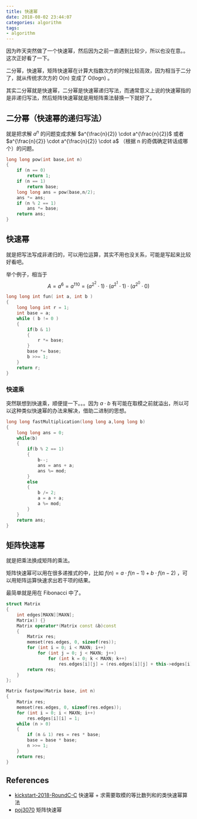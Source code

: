 ```yaml
---
title: 快速幂
date: 2018-08-02 23:44:07
categories: algorithm
tags:
- algorithm
---
```



<script src="https://cdn.bootcss.com/mathjax/2.7.4/MathJax.js?config=default">
   MathJax.Hub.Config({
    tex2jax: {
    inlineMath: [['$','$'],["\\(","\\)"]],
    displayMath: [['\\[','\\]'], ['$$','$$']],
    },
 });
</script>

因为昨天突然做了一个快速幂，然后因为之前一直遇到比较少，所以也没在意。。这次正好看了一下。

二分幂，快速幂，矩阵快速幂在计算大指数次方的时候比较高效，因为相当于二分了，就从传统求次方的 O(n) 变成了 O(logn) 。

其实二分幂就是快速幂，二分幂是快速幂递归写法，而通常意义上说的快速幂指的是非递归写法，然后矩阵快速幂就是用矩阵乘法替换一下就好了。

## 二分幂（快速幂的递归写法）

就是把求解 $a^{n}$ 的问题变成求解 $a^{\frac{n}{2}} \cdot a^{\frac{n}{2}}$ 或者 $a^{\frac{n}{2}} \cdot a^{\frac{n}{2}} \cdot a$ （根据 n 的奇偶确定转话成哪个）的问题。

```c++
long long pow(int base,int n)
{
    if (n == 0)
        return 1;
    if (n == 1)
        return base;
    long long ans = pow(base,n/2);
    ans *= ans;
    if (n % 2 == 1)
        ans *= base;
    return ans;
}
```

## 快速幂

就是把写法写成非递归的，可以用位运算，其实不用也没关系，可能是写起来比较好看吧。

举个例子，相当于
$$
A=a^{6}=a^{110}=(a^{2^{2}} \cdot 1) \cdot (a^{2^{1}} \cdot 1) \cdot (a^{2^{0}} \cdot 0)
$$

```c++
long long int fun( int a, int b ) 
{
    long long int r = 1;
    int base = a;
    while ( b != 0 ) 
    {
        if(b & 1)
        {
            r *= base;
        }
        base *= base; 
        b >>= 1;
    }
    return r;
}
```

### 快速乘

突然联想到快速乘，顺便提一下。。。因为 $a\cdot b$ 有可能在取模之前就溢出，所以可以这种类似快速幂的办法来解决，借助二进制的思想。	
```c++
long long fastMultiplication(long long a,long long b)
{
    long long ans = 0;
    while(b)
    {
        if(b % 2 == 1)
        {
            b--;
            ans = ans + a;
            ans %= mod;
        }
        else
        {
            b /= 2;
            a = a + a;
            a %= mod;
        }
    }
    return ans;
}
```

## 矩阵快速幂

就是把乘法换成矩阵的乘法。

矩阵快速幂可以用在很多递推式的中，比如 $f(n)=a\cdot f(n-1) + b\cdot f(n-2)$ ，可以用矩阵运算快速求出若干项的结果。

最简单就是用在 Fibonacci 中了。

```c++
struct Matrix
{
    int edges[MAXN][MAXN];
    Matrix() {}
    Matrix operator*(Matrix const &b)const
    {
        Matrix res;
        memset(res.edges, 0, sizeof(res));
        for (int i = 0; i < MAXN; i++)
            for (int j = 0; j < MAXN; j++)
                for (int k = 0; k < MAXN; k++)
                    res.edges[i][j] = (res.edges[i][j] + this->edges[i][k] * b.edges[k][j]) % MOD;
        return res;
    }
};

Matrix fastpow(Matrix base, int n)
{
    Matrix res;
    memset(res.edges, 0, sizeof(res.edges));
    for (int i = 0; i < MAXN; i++)
        res.edges[i][i] = 1;
    while (n > 0)
    {
        if (n & 1) res = res * base;
        base = base * base;
        n >>= 1;
    }
    return res;
}
```

## References

- [kickstart-2018-RoundC-C](https://github.com/pwxcoo/ac-game/blob/master/2018-08/2018-08-01/kickstart-2018-C-C.cpp) 快速幂 + 求需要取模的等比数列和的类快速幂算法
- [poj3070](https://github.com/pwxcoo/ac-game/blob/master/2018-08/2018-08-01/poj3070.cpp) 矩阵快速幂
